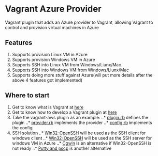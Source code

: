 # Vagrant Azure Provider
Vagrant plugin that adds an Azure provider to Vagrant, allowing Vagrant to control and provision virtual machines in Azure


## Features
1. Supports provision Linux VM in Azure
2. Supports provision Windows VM in Azure
3. Supports SSH into Linux VM from Windows/Liunx/Mac
4. Supports SSH into Windows VM from Windows/Liunx/Mac
5. Supports doing more stuff against Azure(will put more details after the above 4 features got implemented)

## Where to start
1. Get to know what is Vagrant at [here][1]
2. Get to know how to develop a Vagrant plugin at [here][2]
3. Take the vagrant-aws plugin as an example:
..* [plugin.rb][3] defines the plugin
..* [provider.rb][4] implements the provider
..* [config.rb][5] implements the config
4. SSH solution
..* [Win32-OpenSSH][6] will be used as the SSH client for windows client
..* [Win32-OpenSSH][6] will be used as the SSH server for windows VM in Azure
..* [Cgwin][7] is an alternative if Win32-OpenSSH is not ready
..* [Putty and pscp][8] is another alternative


    
    
    
[1]: https://www.vagrantup.com/docs/getting-started/
[2]: https://www.vagrantup.com/docs/plugins/development-basics.html
[3]: https://github.com/mitchellh/vagrant-aws/blob/master/lib/vagrant-aws/plugin.rb
[4]: https://github.com/mitchellh/vagrant-aws/blob/master/lib/vagrant-aws/provider.rb
[5]: https://github.com/mitchellh/vagrant-aws/blob/master/lib/vagrant-aws/config.rb
[6]: https://github.com/PowerShell/Win32-OpenSSH/wiki/Install-Win32-OpenSSH
[7]: https://www.cygwin.com/
[8]: http://www.putty.org/